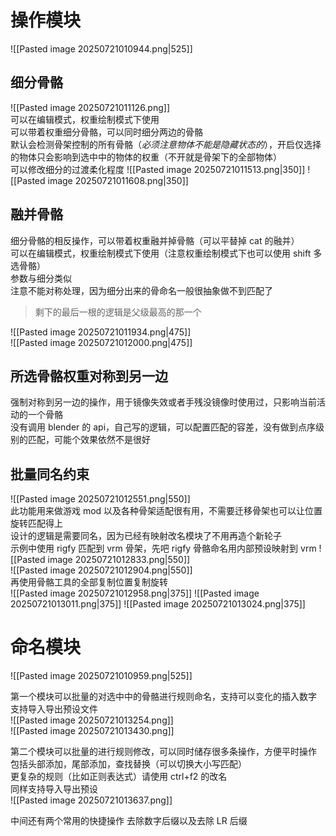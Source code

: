 # 操作模块
![[Pasted image 20250721010944.png|525]]  

## 细分骨骼
![[Pasted image 20250721011126.png]]  
可以在编辑模式，权重绘制模式下使用    
可以带着权重细分骨骼，可以同时细分两边的骨骼   
默认会检测骨架控制的所有骨骼（*必须注意物体不能是隐藏状态的*），开启仅选择的物体只会影响到选中中的物体的权重（不开就是骨架下的全部物体）  
可以修改细分的过渡柔化程度
![[Pasted image 20250721011513.png|350]]
![[Pasted image 20250721011608.png|350]]

## 融并骨骼
细分骨骼的相反操作，可以带着权重融并掉骨骼（可以平替掉 cat 的融并）   
可以在编辑模式，权重绘制模式下使用（注意权重绘制模式下也可以使用 shift 多选骨骼）  
参数与细分类似  
注意不能对称处理，因为细分出来的骨命名一般很抽象做不到匹配了  
> 剩下的最后一根的逻辑是父级最高的那一个   

![[Pasted image 20250721011934.png|475]]  
![[Pasted image 20250721012000.png|475]]  

## 所选骨骼权重对称到另一边
强制对称到另一边的操作，用于镜像失效或者手残没镜像时使用过，只影响当前活动的一个骨骼  
没有调用 blender 的 api，自己写的逻辑，可以配置匹配的容差，没有做到点序级别的匹配，可能个效果依然不是很好  

## 批量同名约束
![[Pasted image 20250721012551.png|550]]  
此功能用来做游戏 mod 以及各种骨架适配很有用，不需要迁移骨架也可以让位置旋转匹配得上  
设计的逻辑是需要同名，因为已经有映射改名模块了不用再造个新轮子  
示例中使用 rigfy 匹配到 vrm 骨架，先吧 rigfy 骨骼命名用内部预设映射到 vrm
![[Pasted image 20250721012833.png|550]]  
![[Pasted image 20250721012904.png|550]]  
再使用骨骼工具的全部复制位置复制旋转  
![[Pasted image 20250721012958.png|375]]
![[Pasted image 20250721013011.png|375]]
![[Pasted image 20250721013024.png|375]]


# 命名模块
![[Pasted image 20250721010959.png|525]]   

第一个模块可以批量的对选中中的骨骼进行规则命名，支持可以变化的插入数字  
支持导入导出预设文件  
![[Pasted image 20250721013254.png]]  
![[Pasted image 20250721013430.png]]  


第二个模块可以批量的进行规则修改，可以同时储存很多条操作，方便平时操作  
包括头部添加，尾部添加，查找替换（可以切换大小写匹配）  
更复杂的规则（比如正则表达式）请使用 ctrl+f2 的改名  
同样支持导入导出预设  
![[Pasted image 20250721013637.png]]  


中间还有两个常用的快捷操作
去除数字后缀以及去除 LR 后缀



